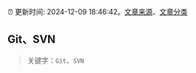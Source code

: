 :alarm_clock: 更新时间: 2024-12-09 18:46:42。[文章来源](/README.md)、[文章分类](/TAGS.md)

## Git、SVN


> 关键字：`Git`、`SVN`



